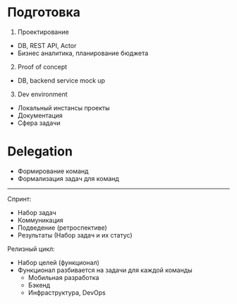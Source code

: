 # Подготовка

1. Проектирование

- DB, REST API, Actor 
- Бизнес аналитика, планирование бюджета

2. Proof of concept

- DB, backend service mock up 

3. Dev environment

- Локальный инстансы проекты
- Документация
- Сфера задачи

# Delegation

- Формирование команд
- Формализация задач для команд

---

Спринт:
- Набор задач
- Коммуникация
- Подведение (ретроспективе)
- Результаты (Набор задач и их статус)

Релизный цикл:
- Набор целей (функционал)
- Функционал разбивается на задачи для каждой команды
  - Мобильная разработка
  - Бэкенд
  - Инфраструктура, DevOps